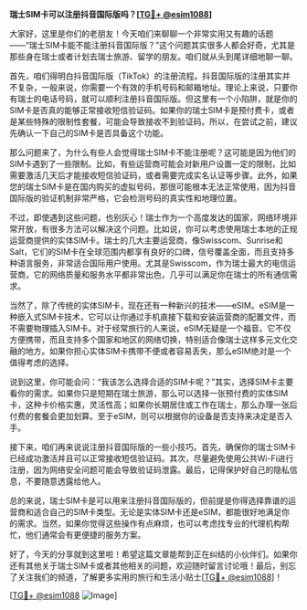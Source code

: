 **瑞士SIM卡可以注册抖音国际版吗？[[TG💪+ @esim1088](https://t.me/s/esim1088)]**

大家好，这里是你们的老朋友！今天咱们来聊聊一个非常实用又有趣的话题——“瑞士SIM卡能不能注册抖音国际版？”这个问题其实很多人都会好奇，尤其是那些身在瑞士或者计划去瑞士旅游、留学的朋友。咱们就从头到尾详细地聊一聊。

首先，咱们得明白抖音国际版（TikTok）的注册流程。抖音国际版的注册其实并不复杂，一般来说，你需要一个有效的手机号码和邮箱地址。理论上来说，只要你有瑞士的电话号码，就可以顺利注册抖音国际版。但这里有一个小陷阱，就是你的SIM卡是否真的能够正常接收短信验证码。如果你的瑞士SIM卡是预付费卡，或者是某些特殊的限制性套餐，可能会导致接收不到验证码。所以，在尝试之前，建议先确认一下自己的SIM卡是否具备这个功能。

那么问题来了，为什么有些人会觉得瑞士SIM卡不能注册呢？这可能是因为他们的SIM卡遇到了一些限制。比如，有些运营商可能会对新用户设置一定的限制，比如需要激活几天后才能接收短信验证码，或者需要完成实名认证等步骤。此外，如果您的瑞士SIM卡是在国内购买的虚拟号码，那很可能根本无法正常使用，因为抖音国际版的验证机制非常严格，它会检测号码的真实性和地理位置。

不过，即使遇到这些问题，也别灰心！瑞士作为一个高度发达的国家，网络环境非常开放，有很多方法可以解决这个问题。比如说，你可以考虑使用瑞士本地的正规运营商提供的实体SIM卡。瑞士的几大主要运营商，像Swisscom、Sunrise和Salt，它们的SIM卡在全球范围内都享有良好的口碑，信号覆盖全面，而且支持多种语言服务，非常适合国际用户使用。尤其是Swisscom，作为瑞士最大的电信运营商，它的网络质量和服务水平都非常出色，几乎可以满足你在瑞士的所有通信需求。

当然了，除了传统的实体SIM卡，现在还有一种新兴的技术——eSIM。eSIM是一种嵌入式SIM卡技术，它可以让你通过手机直接下载和安装运营商的配置文件，而不需要物理插入SIM卡。对于经常旅行的人来说，eSIM无疑是一个福音。它不仅方便携带，而且支持多个国家和地区的网络切换，特别适合像瑞士这样多元文化交融的地方。如果你担心实体SIM卡携带不便或者容易丢失，那么eSIM绝对是一个值得考虑的选择。

说到这里，你可能会问：“我该怎么选择合适的SIM卡呢？”其实，选择SIM卡主要看你的需求。如果你只是短期在瑞士旅游，那么可以选择一张预付费的实体SIM卡，这种卡价格实惠，灵活性高；如果你长期居住或工作在瑞士，那么办理一张后付费的套餐会更加划算。至于eSIM，则可以根据你的设备是否支持来决定是否入手。

接下来，咱们再来说说注册抖音国际版的一些小技巧。首先，确保你的瑞士SIM卡已经成功激活并且可以正常接收短信验证码。其次，尽量避免使用公共Wi-Fi进行注册，因为网络安全问题可能会导致验证码泄露。最后，记得保护好自己的隐私信息，不要随意透露给他人。

总的来说，瑞士SIM卡是可以用来注册抖音国际版的，但前提是你得选择靠谱的运营商和适合自己的SIM卡类型。无论是实体SIM卡还是eSIM，都能很好地满足你的需求。当然，如果你觉得这些操作有点麻烦，也可以考虑找专业的代理机构帮忙，他们通常会有更便捷的服务方案。

好了，今天的分享就到这里啦！希望这篇文章能帮到正在纠结的小伙伴们。如果你还有其他关于瑞士SIM卡或者其他相关的问题，欢迎随时留言讨论哦！最后，别忘了关注我们的频道，了解更多实用的旅行和生活小贴士[[TG💪+ @esim1088](https://t.me/s/esim1088)]！

[[TG💪+ @esim1088](https://t.me/s/esim1088) ![Image](https://i.postimg.cc/4NQfJmqS/Snipaste-2025-05-13-00-14-12.png)]